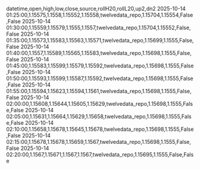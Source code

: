 datetime,open,high,low,close,source,rollH20,rollL20,up2,dn2
2025-10-14 01:25:00,1.15575,1.1558,1.15552,1.15558,twelvedata_repo,1.15704,1.15554,False,False
2025-10-14 01:30:00,1.15559,1.15579,1.1555,1.1557,twelvedata_repo,1.15704,1.15552,False,False
2025-10-14 01:35:00,1.15573,1.15583,1.15563,1.15571,twelvedata_repo,1.15699,1.1555,False,False
2025-10-14 01:40:00,1.1557,1.15589,1.15565,1.15583,twelvedata_repo,1.15698,1.1555,False,False
2025-10-14 01:45:00,1.15583,1.15599,1.15579,1.15592,twelvedata_repo,1.15698,1.1555,False,False
2025-10-14 01:50:00,1.15593,1.15599,1.15587,1.15592,twelvedata_repo,1.15698,1.1555,False,False
2025-10-14 01:55:00,1.15594,1.15623,1.15594,1.1561,twelvedata_repo,1.15698,1.1555,False,False
2025-10-14 02:00:00,1.15608,1.15644,1.15605,1.15629,twelvedata_repo,1.15698,1.1555,False,False
2025-10-14 02:05:00,1.15631,1.15664,1.15629,1.15658,twelvedata_repo,1.15698,1.1555,False,False
2025-10-14 02:10:00,1.15658,1.15678,1.15645,1.15678,twelvedata_repo,1.15698,1.1555,False,False
2025-10-14 02:15:00,1.15678,1.15678,1.15659,1.1567,twelvedata_repo,1.15698,1.1555,False,False
2025-10-14 02:20:00,1.1567,1.15671,1.1567,1.1567,twelvedata_repo,1.15695,1.1555,False,False
